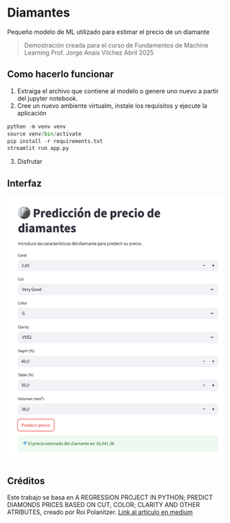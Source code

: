 # Diamantes
Pequeño modelo de ML utilizado para estimar el precio de un diamante

> Demostración creada para el curso de Fundamentos de Machine Learning
> Prof. Jorge Anais Vilchez
> Abril 2025  

## Como hacerlo funcionar

1. Extraiga el archivo que contiene al modelo o genere uno nuevo a partir del jupyter notebook.
2. Cree un nuevo ambiente virtualm, instale los requisitos y ejecute la aplicación

```python
python -m venv venv
source venv/bin/activate
pip install -r requirements.txt
streamlit run app.py
```

3. Disfrutar

## Interfaz

![Interfaz de la applicación](diamanteapp.png)

## Créditos

Este trabajo se basa en A REGRESSION PROJECT IN PYTHON; PREDICT DIAMONDS PRICES BASED ON CUT, COLOR; CLARITY AND OTHER ATRIBUTES, creado por Roi Polanitzer. [Link al artículo en medium](https://medium.com/@polanitzer/a-regression-project-in-python-predict-diamonds-prices-based-on-cut-color-clarity-and-other-d856c0ba9a2c)
